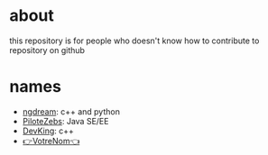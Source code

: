 # about

this repository is for people who doesn't know how to contribute to repository on github



# names

 - [ngdream](https://github.com/ngdream): c++ and python
 - [PiloteZebs](https://github.com/NGUENAZEBS): Java SE/EE
 - [DevKing](https://github.com/Danielkinkeu): c++ 
 - [👉VotreNom👈](https://github.com/NGcodeX/Contributing-to-NGcodeX/issues/1#issue-1549472391)

